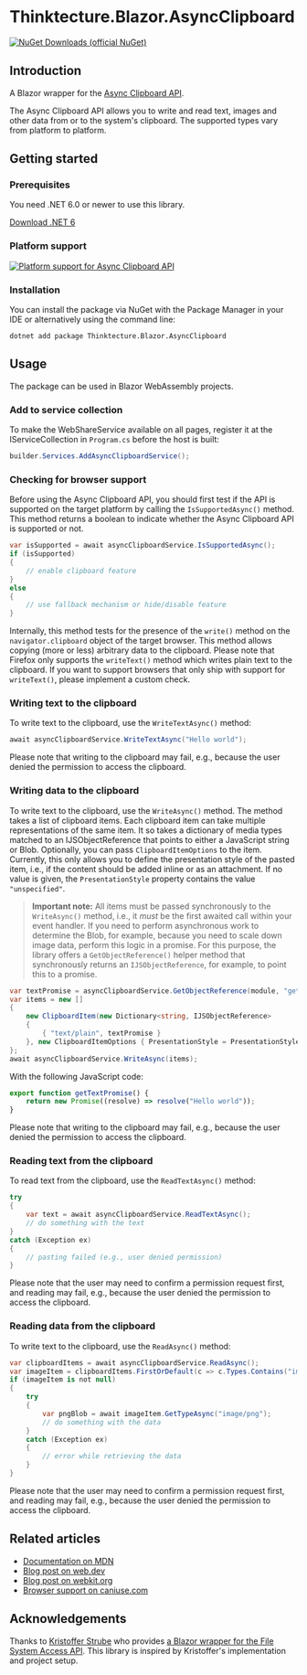 # Thinktecture.Blazor.AsyncClipboard

[![NuGet Downloads (official NuGet)](https://img.shields.io/nuget/dt/Thinktecture.Blazor.AsyncClipboard?label=NuGet%20Downloads)](https://www.nuget.org/packages/Thinktecture.Blazor.AsyncClipboard/)

## Introduction

A Blazor wrapper for the [Async Clipboard API](https://www.w3.org/TR/clipboard-apis/).

The Async Clipboard API allows you to write and read text, images and other data from or to the system's clipboard.
The supported types vary from platform to platform.

## Getting started

### Prerequisites

You need .NET 6.0 or newer to use this library.

[Download .NET 6](https://dotnet.microsoft.com/download/dotnet/6.0)

### Platform support

[![Platform support for Async Clipboard API](https://caniuse.bitsofco.de/image/async-clipboard.png)](https://caniuse.com/async-clipboard)

### Installation

You can install the package via NuGet with the Package Manager in your IDE or alternatively using the command line:

```
dotnet add package Thinktecture.Blazor.AsyncClipboard
```

## Usage

The package can be used in Blazor WebAssembly projects.

### Add to service collection

To make the WebShareService available on all pages, register it at the IServiceCollection in `Program.cs` before the host is built:

```csharp
builder.Services.AddAsyncClipboardService();
```

### Checking for browser support

Before using the Async Clipboard API, you should first test if the API is supported on the target platform by calling the `IsSupportedAsync()` method.
This method returns a boolean to indicate whether the Async Clipboard API is supported or not.

```csharp
var isSupported = await asyncClipboardService.IsSupportedAsync();
if (isSupported)
{
    // enable clipboard feature
}
else
{
    // use fallback mechanism or hide/disable feature
}
```

Internally, this method tests for the presence of the `write()` method on the `navigator.clipboard` object of the target browser.
This method allows copying (more or less) arbitrary data to the clipboard. 
Please note that Firefox only supports the `writeText()` method which writes plain text to the clipboard.
If you want to support browsers that only ship with support for `writeText()`, please implement a custom check.

### Writing text to the clipboard

To write text to the clipboard, use the `WriteTextAsync()` method:

```csharp
await asyncClipboardService.WriteTextAsync("Hello world");
```

Please note that writing to the clipboard may fail, e.g., because the user denied the permission to access the clipboard.

### Writing data to the clipboard

To write text to the clipboard, use the `WriteAsync()` method.
The method takes a list of clipboard items.
Each clipboard item can take multiple representations of the same item.
It so takes a dictionary of media types matched to an IJSObjectReference that points to either a JavaScript string or Blob.
Optionally, you can pass `ClipboardItemOptions` to the item.
Currently, this only allows you to define the presentation style of the pasted item, i.e., if the content should be added inline or as an attachment.
If no value is given, the `PresentationStyle` property contains the value `"unspecified"`.

> **Important note:** All items must be passed synchronously to the `WriteAsync()` method, i.e., it _must_ be the first awaited call within your event handler.
> If you need to perform asynchronous work to determine the Blob, for example, because you need to scale down image data, perform this logic in a promise.
> For this purpose, the library offers a `GetObjectReference()` helper method that synchronously returns an `IJSObjectReference`, for example, to point this to a promise.

```csharp
var textPromise = asyncClipboardService.GetObjectReference(module, "getTextPromise");
var items = new []
{
    new ClipboardItem(new Dictionary<string, IJSObjectReference>
    {
        { "text/plain", textPromise }
    }, new ClipboardItemOptions { PresentationStyle = PresentationStyle.Inline })
};
await asyncClipboardService.WriteAsync(items);
```

With the following JavaScript code:

```js
export function getTextPromise() {
    return new Promise((resolve) => resolve("Hello world"));
}
```

Please note that writing to the clipboard may fail, e.g., because the user denied the permission to access the clipboard.

### Reading text from the clipboard

To read text from the clipboard, use the `ReadTextAsync()` method:

```csharp
try
{
    var text = await asyncClipboardService.ReadTextAsync();
    // do something with the text
}
catch (Exception ex)
{
    // pasting failed (e.g., user denied permission)
}
```

Please note that the user may need to confirm a permission request first, and reading may fail, e.g., because the user denied the permission to access the clipboard.

### Reading data from the clipboard

To write text to the clipboard, use the `ReadAsync()` method:

```csharp
var clipboardItems = await asyncClipboardService.ReadAsync();
var imageItem = clipboardItems.FirstOrDefault(c => c.Types.Contains("image/png"));
if (imageItem is not null)
{
    try
    {
        var pngBlob = await imageItem.GetTypeAsync("image/png");
        // do something with the data
    }
    catch (Exception ex)
    {
        // error while retrieving the data
    }
}
```

Please note that the user may need to confirm a permission request first, and reading may fail, e.g., because the user denied the permission to access the clipboard.

## Related articles

- [Documentation on MDN](https://developer.mozilla.org/en-US/docs/Web/API/Clipboard)
- [Blog post on web.dev](https://web.dev/async-clipboard/)
- [Blog post on webkit.org](https://webkit.org/blog/10855/async-clipboard-api/)
- [Browser support on caniuse.com](https://caniuse.com/async-clipboard)

## Acknowledgements

Thanks to [Kristoffer Strube](https://twitter.com/kstrubeg) who provides [a Blazor wrapper for the File System Access API](https://github.com/KristofferStrube/Blazor.FileSystemAccess).
This library is inspired by Kristoffer's implementation and project setup.
